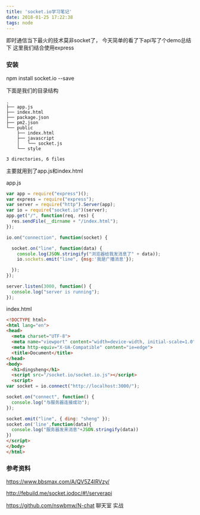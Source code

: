```yaml
---
title: 'socket.io学习笔记'
date: 2018-01-25 17:22:38
tags: node
---
```


即时通信当下最火的技术莫非socket了，
今天简单的看了下api写了个demo总结下
这里我们结合使用express

### 安装

npm install socket.io --save
    
下面是我们的目录结构

```tree
.
├── app.js
├── index.html
├── package.json
├── pm2.json
└── public
    ├── index.html
    ├── javascript
    │   └── socket.js
    └── style

3 directories, 6 files
```

<!-- more -->
    
主要就用到了app.js和index.html

app.js

```js
var app = require("express")();
var express = require("express");
var server = require("http").Server(app);
var io = require("socket.io")(server);
app.get("/", function(req, res) {
  res.sendFile(__dirname + "/index.html");
});

io.on("connection", function(socket) {

  socket.on("line", function(data) {
    console.log(JSON.stringify("浏览器给我发消息了" + data));
    io.sockets.emit("line", {msg:'我是广播消息'});

  });
});

server.listen(3000, function() {
  console.log("server is running");
});

```
index.html


```html
<!DOCTYPE html>
<html lang="en">
<head>
  <meta charset="UTF-8">
  <meta name="viewport" content="width=device-width, initial-scale=1.0">
  <meta http-equiv="X-UA-Compatible" content="ie=edge">
  <title>Document</title>
</head>
<body>
  <h1>dingsheng</h1>
  <script src="/socket.io/socket.io.js"></script>
  <script>
var socket = io.connect("http://localhost:3000/");

socket.on("connect", function() {
  console.log("与服务器连接成功");
});

socket.emit("line", { ding: "sheng" });
socket.on('line',function(data){
  console.log("服务器发来消息"+JSON.stringify(data))
})
</script>
</body>
</html>

```

### 参考资料

 https://www.bbsmax.com/A/QV5Z4lRVzy/

 http://febuild.me/socket.iodoc/#!/serverapi 
 
 https://github.com/nswbmw/N-chat 聊天室 实战





